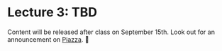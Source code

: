 # Lecture 3: TBD

Content will be released after class on September 15th. Look out for an announcement on [Piazza](https://piazza.com/class/j6r4ozi6uu75px). 📣